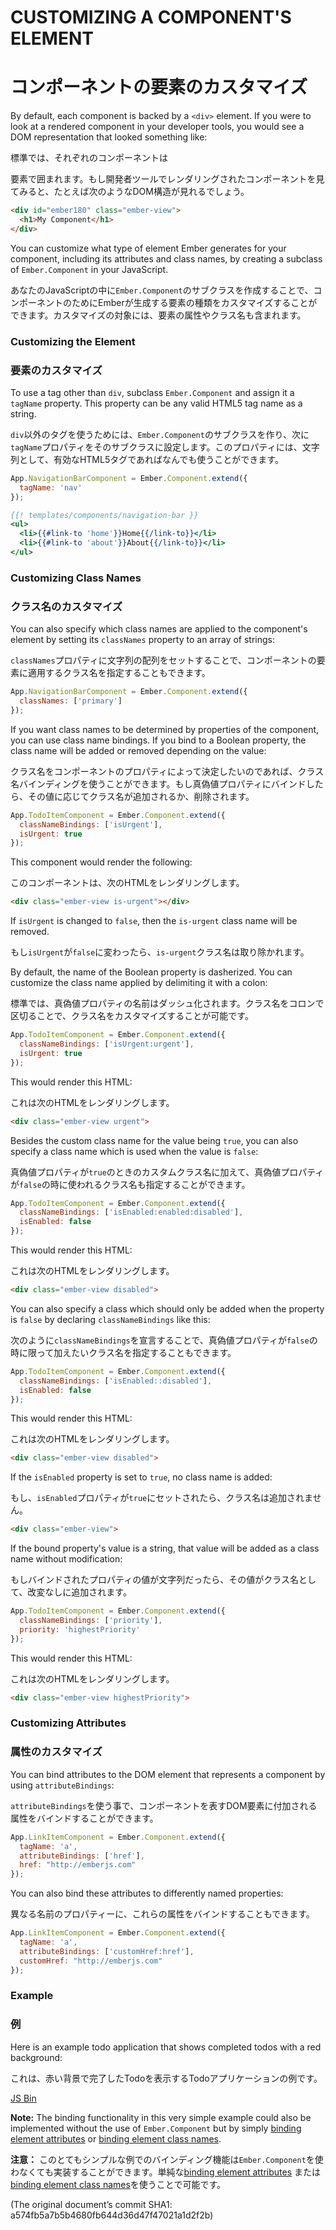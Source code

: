 # CUSTOMIZING A COMPONENT'S ELEMENT
# コンポーネントの要素のカスタマイズ

By default, each component is backed by a `<div>` element. If you were
to look at a rendered component in your developer tools, you would see
a DOM representation that looked something like:

標準では、それぞれのコンポーネントは<div>要素で囲まれます。もし開発者ツールでレンダリングされたコンポーネントを見てみると、たとえば次のようなDOM構造が見れるでしょう。

```html
<div id="ember180" class="ember-view">
  <h1>My Component</h1>
</div>
```

You can customize what type of element Ember generates for your
component, including its attributes and class names, by creating a
subclass of `Ember.Component` in your JavaScript.

あなたのJavaScriptの中に`Ember.Component`のサブクラスを作成することで、コンポーネントのためにEmberが生成する要素の種類をカスタマイズすることができます。カスタマイズの対象には、要素の属性やクラス名も含まれます。

### Customizing the Element
### 要素のカスタマイズ

To use a tag other than `div`, subclass `Ember.Component` and assign it
a `tagName` property. This property can be any valid HTML5 tag name as a
string.

`div`以外のタグを使うためには、`Ember.Component`のサブクラスを作り、次に`tagName`プロパティをそのサブクラスに設定します。このプロパティには、文字列として、有効なHTML5タグであればなんでも使うことができます。

```js
App.NavigationBarComponent = Ember.Component.extend({
  tagName: 'nav'
});
```

```handlebars
{{! templates/components/navigation-bar }}
<ul>
  <li>{{#link-to 'home'}}Home{{/link-to}}</li>
  <li>{{#link-to 'about'}}About{{/link-to}}</li>
</ul>
```

### Customizing Class Names
### クラス名のカスタマイズ

You can also specify which class names are applied to the component's
element by setting its `classNames` property to an array of strings:

`classNames`プロパティに文字列の配列をセットすることで、コンポーネントの要素に適用するクラス名を指定することもできます。

```javascript
App.NavigationBarComponent = Ember.Component.extend({
  classNames: ['primary']
});
```

If you want class names to be determined by properties of the component,
you can use class name bindings. If you bind to a Boolean property, the
class name will be added or removed depending on the value:

クラス名をコンポーネントのプロパティによって決定したいのであれば、クラス名バインディングを使うことができます。もし真偽値プロパティにバインドしたら、その値に応じてクラス名が追加されるか、削除されます。

```js
App.TodoItemComponent = Ember.Component.extend({
  classNameBindings: ['isUrgent'],
  isUrgent: true
});
```

This component would render the following:

このコンポーネントは、次のHTMLをレンダリングします。

```html
<div class="ember-view is-urgent"></div>
```

If `isUrgent` is changed to `false`, then the `is-urgent` class name will be removed.

もし`isUrgent`が`false`に変わったら、`is-urgent`クラス名は取り除かれます。

By default, the name of the Boolean property is dasherized. You can customize the class name
applied by delimiting it with a colon:

標準では、真偽値プロパティの名前はダッシュ化されます。クラス名をコロンで区切ることで、クラス名をカスタマイズすることが可能です。

```javascript
App.TodoItemComponent = Ember.Component.extend({
  classNameBindings: ['isUrgent:urgent'],
  isUrgent: true
});
```

This would render this HTML:

これは次のHTMLをレンダリングします。

```html
<div class="ember-view urgent">
```

Besides the custom class name for the value being `true`, you can also specify a class name which is used when the value is `false`:

真偽値プロパティが`true`のときのカスタムクラス名に加えて、真偽値プロパティが`false`の時に使われるクラス名も指定することができます。

```javascript
App.TodoItemComponent = Ember.Component.extend({
  classNameBindings: ['isEnabled:enabled:disabled'],
  isEnabled: false
});
```

This would render this HTML:

これは次のHTMLをレンダリングします。

```html
<div class="ember-view disabled">
```

You can also specify a class which should only be added when the property is
`false` by declaring `classNameBindings` like this:

次のように`classNameBindings`を宣言することで、真偽値プロパティが`false`の時に限って加えたいクラス名を指定することもできます。

```javascript
App.TodoItemComponent = Ember.Component.extend({
  classNameBindings: ['isEnabled::disabled'],
  isEnabled: false
});
```

This would render this HTML:

これは次のHTMLをレンダリングします。

```html
<div class="ember-view disabled">
```

If the `isEnabled` property is set to `true`, no class name is added:

もし、`isEnabled`プロパティが`true`にセットされたら、クラス名は追加されません。

```html
<div class="ember-view">
```

If the bound property's value is a string, that value will be added as a class name without
modification:

もしバインドされたプロパティの値が文字列だったら、その値がクラス名として、改変なしに追加されます。

```javascript
App.TodoItemComponent = Ember.Component.extend({
  classNameBindings: ['priority'],
  priority: 'highestPriority'
});
```

This would render this HTML:

これは次のHTMLをレンダリングします。

```html
<div class="ember-view highestPriority">
```

### Customizing Attributes
### 属性のカスタマイズ

You can bind attributes to the DOM element that represents a component
by using `attributeBindings`:

`attributeBindings`を使う事で、コンポーネントを表すDOM要素に付加される属性をバインドすることができます。

```javascript
App.LinkItemComponent = Ember.Component.extend({
  tagName: 'a',
  attributeBindings: ['href'],
  href: "http://emberjs.com"
});
```

You can also bind these attributes to differently named properties:

異なる名前のプロパティーに、これらの属性をバインドすることもできます。

```javascript
App.LinkItemComponent = Ember.Component.extend({
  tagName: 'a',
  attributeBindings: ['customHref:href'],
  customHref: "http://emberjs.com"
});
```

### Example
### 例

Here is an example todo application that shows completed todos with a
red background:

これは、赤い背景で完了したTodoを表示するTodoアプリケーションの例です。

<a class="jsbin-embed" href="http://jsbin.com/duzala/1/embed?live">JS Bin</a><script src="http://static.jsbin.com/js/embed.js"></script>


**Note:** The binding functionality in this very simple example could also be implemented without
the use of `Ember.Component` but by simply [binding element attributes](/guides/templates/binding-element-attributes) or [binding element class names](/guides/templates/binding-element-class-names).

**注意：** このとてもシンプルな例でのバインディング機能は`Ember.Component`を使わなくても実装することができます。単純な[binding element attributes](/guides/templates/binding-element-attributes) または [binding element class names](/guides/templates/binding-element-class-names)を使うことで可能です。

(The original document’s commit SHA1: a574fb5a7b5b4680fb644d36d47f47021a1d2f2b)